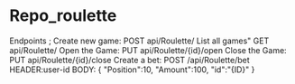 # Repo_roulette

Endpoints ;
Create new game: POST api/Roulette/ 
List all games" GET api/Roulette/ 
Open the Game: PUT api/Roulette/{id}/open
Close the Game: PUT api/Roulette/{id}/close
Create a bet: POST /api/Roulette/bet
  HEADER:user-id
  BODY: {
    "Position":10,
    "Amount":100,
    "id":"{ID}"
}
